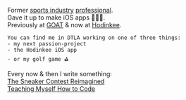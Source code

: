 Former [sports industry](https://www.espn.com/blog/playbook/tech/post/_/id/3520/huskies-gift-players-custom-ncaa-covers) [professional](https://uclabruins.com/sports/2013/4/17/208189852.aspx).  
Gave it up to make iOS apps 👨🏻‍💻.  
Previously at [GOAT](https://apps.apple.com/us/app/goat-sneakers-apparel/id966758561) & now at [Hodinkee](https://apps.apple.com/app/apple-store/id1008305274).  
        
    You can find me in DTLA working on one of three things:
    - my next passion-project
    - the Hodinkee iOS app
    - or my golf game ⛳️
 
Every now & then I write something:  
[The Sneaker Contest Reimagined](https://medium.com/goatgroupengineering/the-sneaker-contest-reimagined-71a4e2f5aa0d)  
[Teaching Myself How to Code](/blog/teaching-myself-how-to-code/article.md) 

<!--
**danielhour/danielhour** is a ✨ _special_ ✨ repository because its `README.md` (this file) appears on your GitHub profile.

Here are some ideas to get you started:

- 🔭 I’m currently working on ...
- 🌱 I’m currently learning ...
- 👯 I’m looking to collaborate on ...
- 🤔 I’m looking for help with ...
- 💬 Ask me about ...
- 📫 How to reach me: ...
- 😄 Pronouns: ...
- ⚡ Fun fact: ...
-->
